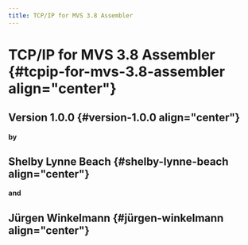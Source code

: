 ```yaml
---
title: TCP/IP for MVS 3.8 Assembler
---
```


TCP/IP for MVS 3.8 Assembler {#tcpip-for-mvs-3.8-assembler align="center"}
============================

Version 1.0.0 {#version-1.0.0 align="center"}
-------------

**by**

Shelby Lynne Beach {#shelby-lynne-beach align="center"}
------------------

**and**

Jürgen Winkelmann {#jürgen-winkelmann align="center"}
-----------------
